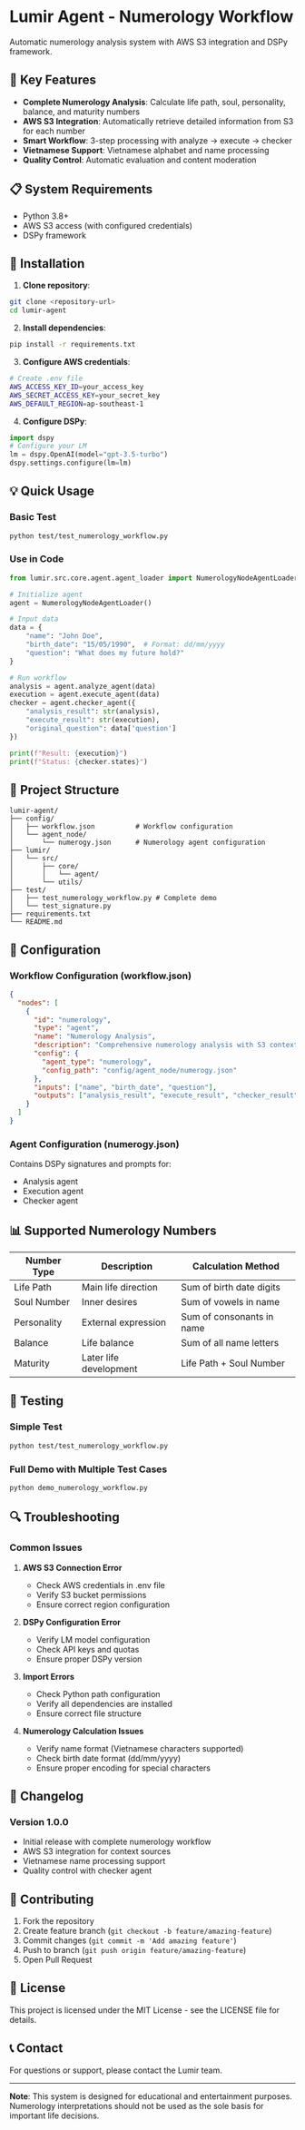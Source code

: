 # Lumir Agent - Numerology Workflow

Automatic numerology analysis system with AWS S3 integration and DSPy framework.

## 🌟 Key Features

- **Complete Numerology Analysis**: Calculate life path, soul, personality, balance, and maturity numbers
- **AWS S3 Integration**: Automatically retrieve detailed information from S3 for each number
- **Smart Workflow**: 3-step processing with analyze → execute → checker
- **Vietnamese Support**: Vietnamese alphabet and name processing
- **Quality Control**: Automatic evaluation and content moderation

## 📋 System Requirements

- Python 3.8+
- AWS S3 access (with configured credentials)
- DSPy framework

## 🚀 Installation

1. **Clone repository**:
```bash
git clone <repository-url>
cd lumir-agent
```

2. **Install dependencies**:
```bash
pip install -r requirements.txt
```

3. **Configure AWS credentials**:
```bash
# Create .env file
AWS_ACCESS_KEY_ID=your_access_key
AWS_SECRET_ACCESS_KEY=your_secret_key
AWS_DEFAULT_REGION=ap-southeast-1
```

4. **Configure DSPy**:
```python
import dspy
# Configure your LM
lm = dspy.OpenAI(model="gpt-3.5-turbo")
dspy.settings.configure(lm=lm)
```

## 💡 Quick Usage

### Basic Test
```bash
python test/test_numerology_workflow.py
```

### Use in Code
```python
from lumir.src.core.agent.agent_loader import NumerologyNodeAgentLoader

# Initialize agent
agent = NumerologyNodeAgentLoader()

# Input data
data = {
    "name": "John Doe",
    "birth_date": "15/05/1990",  # Format: dd/mm/yyyy
    "question": "What does my future hold?"
}

# Run workflow
analysis = agent.analyze_agent(data)
execution = agent.execute_agent(data)
checker = agent.checker_agent({
    "analysis_result": str(analysis),
    "execute_result": str(execution),
    "original_question": data['question']
})

print(f"Result: {execution}")
print(f"Status: {checker.states}")
```

## 📁 Project Structure

```
lumir-agent/
├── config/
│   ├── workflow.json          # Workflow configuration
│   └── agent_node/
│       └── numerogy.json      # Numerology agent configuration
├── lumir/
│   └── src/
│       ├── core/
│       │   └── agent/
│       └── utils/
├── test/
│   ├── test_numerology_workflow.py # Complete demo
│   └── test_signature.py
├── requirements.txt
└── README.md
```

## 🔧 Configuration

### Workflow Configuration (workflow.json)
```json
{
  "nodes": [
    {
      "id": "numerology",
      "type": "agent",
      "name": "Numerology Analysis",
      "description": "Comprehensive numerology analysis with S3 context integration",
      "config": {
        "agent_type": "numerology",
        "config_path": "config/agent_node/numerogy.json"
      },
      "inputs": ["name", "birth_date", "question"],
      "outputs": ["analysis_result", "execute_result", "checker_result"]
    }
  ]
}
```

### Agent Configuration (numerogy.json)
Contains DSPy signatures and prompts for:
- Analysis agent
- Execution agent  
- Checker agent

## 📊 Supported Numerology Numbers

| Number Type | Description | Calculation Method |
|-------------|-------------|--------------------|
| Life Path | Main life direction | Sum of birth date digits |
| Soul Number | Inner desires | Sum of vowels in name |
| Personality | External expression | Sum of consonants in name |
| Balance | Life balance | Sum of all name letters |
| Maturity | Later life development | Life Path + Soul Number |

## 🧪 Testing

### Simple Test
```bash
python test/test_numerology_workflow.py
```

### Full Demo with Multiple Test Cases
```bash
python demo_numerology_workflow.py
```

## 🔍 Troubleshooting

### Common Issues

1. **AWS S3 Connection Error**
   - Check AWS credentials in .env file
   - Verify S3 bucket permissions
   - Ensure correct region configuration

2. **DSPy Configuration Error**
   - Verify LM model configuration
   - Check API keys and quotas
   - Ensure proper DSPy version

3. **Import Errors**
   - Check Python path configuration
   - Verify all dependencies are installed
   - Ensure correct file structure

4. **Numerology Calculation Issues**
   - Verify name format (Vietnamese characters supported)
   - Check birth date format (dd/mm/yyyy)
   - Ensure proper encoding for special characters

## 📝 Changelog

### Version 1.0.0
- Initial release with complete numerology workflow
- AWS S3 integration for context sources
- Vietnamese name processing support
- Quality control with checker agent

## 🤝 Contributing

1. Fork the repository
2. Create feature branch (`git checkout -b feature/amazing-feature`)
3. Commit changes (`git commit -m 'Add amazing feature'`)
4. Push to branch (`git push origin feature/amazing-feature`)
5. Open Pull Request

## 📄 License

This project is licensed under the MIT License - see the LICENSE file for details.

## 📞 Contact

For questions or support, please contact the Lumir team.

---

**Note**: This system is designed for educational and entertainment purposes. Numerology interpretations should not be used as the sole basis for important life decisions.